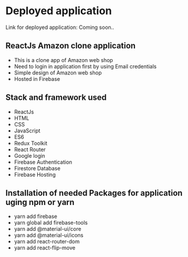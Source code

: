# Deployed application
Link for deployed application: Coming soon..

## ReactJs Amazon clone application
* This is a clone app of Amazon web shop
* Need to login in application first by using Email credentials
* Simple design of Amazon web shop 
* Hosted in Firebase


## Stack and framework used
* ReactJs
* HTML
* CSS
* JavaScript
* ES6
* Redux Toolkit
* React Router
* Google login
* Firebase Authentication
* Firestore Database
* Firebase Hosting

## Installation of needed Packages for application uging npm or yarn
* yarn add firebase
* yarn global add firebase-tools
* yarn add @material-ui/core
* yarn add @material-ui/icons
* yarn add react-router-dom
* yarn add react-flip-move